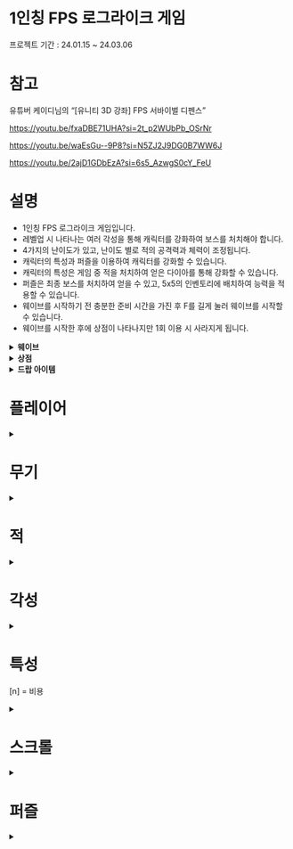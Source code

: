 # 1인칭 FPS 로그라이크 게임
프로젝트 기간 : 24.01.15 ~ 24.03.06

# 참고
유튜버 케이디님의 “[유니티 3D 강좌] FPS 서바이벌 디펜스”  

https://youtu.be/fxaDBE71UHA?si=2t_p2WUbPb_OSrNr  

https://youtu.be/waEsGu--9P8?si=N5ZJ2J9DG0B7WW6J  

https://youtu.be/2ajD1GDbEzA?si=6s5_AzwgS0cY_FeU  

# 설명
- 1인칭 FPS 로그라이크 게임입니다.
- 레벨업 시 나타나는 여러 각성을 통해 캐릭터를 강화하여 보스를 처치해야 합니다.
- 4가지의 난이도가 있고, 난이도 별로 적의 공격력과 체력이 조정됩니다.
- 캐릭터의 특성과 퍼즐을 이용하여 캐릭터를 강화할 수 있습니다.
- 캐릭터의 특성은 게임 중 적을 처치하여 얻은 다이아를 통해 강화할 수 있습니다.
- 퍼즐은 최종 보스를 처치하여 얻을 수 있고, 5x5의 인벤토리에 배치하여 능력을 적용할 수 있습니다.
- 웨이브를 시작하기 전 충분한 준비 시간을 가진 후 F를 길게 눌러 웨이브를 시작할 수 있습니다.
- 웨이브를 시작한 후에 상점이 나타나지만 1회 이용 시 사라지게 됩니다.
<details markdown="1">
  <summary><b>웨이브</b></summary>
  <ul>
    <li>1웨이브 - 1000마리 잡으면 끝(마지막에 엘리트 몬스터 3마리 잡기)</li>
    <li>2웨이브 - 3000마리 잡으면 끝(강화된 몬스터가 나오기 시작함, 마지막에 엘리트 3마리 잡기)</li>
    <li>3웨이브 - 5000마리 잡으면 끝(강화된 몬스터가 증가하여 나오기 시작함, 마지막에 엘리트 3마리 잡기)</li>
    <li>4웨이브 - 보스웨이브</li>
  </ul>
</details>  
<details markdown="1">
  <summary><b>상점</b></summary>
  <ul>
    <li>상점에서 얻을 수 있는 아이템입니다.</li>
    <li>적 처치 시 얻는 골드로 구매가능합니다.</li>
    <li>웨이브가 지날수록 비싸집니다.</li>
    <li>힐 아이템</li>
    <li>랜덤 스크롤</li>
    <li>랜덤 각성</li>
    <li>무기 강화 (새로고침 당 최대 2번)</li>
  </ul>
</details>  
<details markdown="1">
  <summary><b>드랍 아이템</b></summary>
  <ul>
    <li>적 처치 시 얻을 수 있는 아이템입니다.</li>
    <li>총 장착 시 총알 드랍(100%로 1~3개 1개당 30발)</li>
    <li>캐릭터 특성을 찍을 수 있는 다이아(0~3개 랜덤 드랍)</li>
    <li>골드(0~5원 랜덤 드랍))</li>
    <li>힐 아이템(5%로 드랍)</li>
    <li>스크롤(0.5%로 1개 드랍)</li>
  </ul>
</details>  

# 플레이어
<details markdown="1">
  <summary></summary>
  <ul>
    <li>기본 체력 : 120</li>
    <li>기본 이동속도 : 8</li>
    <li>달리기 속도 : 20</li>
    <li>앉은 상태 속도 : 3</li>
    <li>레벨업에 필요한 경험치 : [12, 19, 28, 42, 56, 63, 70, 81, 93, 109, 121, 136, 155, 166, 189, 190, 200, 201, 213, 217, 220, 228, 231, 233, 235, 236, 245, 251, 274, 288, 297, 324, 356, 378, 403, 456, 484, 499, 518, 553]</li>
    <li>기본 치명타 데미지는 무기 기본 데미지의 150%입니다.</li>
  </ul>
</details>

# 무기
<details markdown="1">
  <summary></summary>
  <ul>
    <h3>1. 주먹</h3>
    <li>공격력 : 7</li>
    <li>사정거리 : 10</li>
    <li>치명타 확률 : 5%</li>
  </ul>
  <ul>
    <h3>2. 총</h3>
    <li>공격력 : 10</li>
    <li>사정거리 : 100</li>
    <li>치명타 확률 : 15%</li>
  </ul>
  <ul>
    <h3>3. 도끼</h3>
    <li>공격력 : 20</li>
    <li>사정거리 : 15</li>
    <li>치명타 확률 : 10%</li>
  </ul>
</details>

# 적
<details markdown="1">
  <summary></summary>
  <ul>
    <h3>기본 몬스터</h3>
    <li>최소 체력 : 50</li>
    <li>최대 체력 : 130</li>
    <li>최소 공격력 : 5</li>
    <li>최대 공격력 : 12</li>
    <h3>강화 몬스터</h3>
    <li>체력 : 기본 몬스터의 5배</li>
    <li>최소 공격력 : 5</li>
    <li>최대 공격력 : 12</li>
    <h3>엘리트 몬스터</h3>
    <li>체력 : 기본 몬스터의 10배</li>
    <li>공격력 : 15</li>
    <h3>보스 몬스터</h3>
    <li>체력 : 기본 몬스터의 100배</li>
    <li>공격력 : 12</li>
    <li>폭발 공격력 : 10</li>
    <h3>ETC</h3>
    <li>적의 체력은 웨이브와 현재 레벨에 비례하여 증가합니다.</li>
    <li>난이도 별 체력과 공격력 Easy : 75%, Normarl : 100%, Hard : 150%, Nightmare = 300%</li>
  </ul>
</details>

# 각성
<details markdown="1">
  <summary></summary>
  <ul>
    <h3>주먹 전용</h3>
    <li>주먹으로 공격 시 파동을 생성해서 피격당한 적의 뒤에 있는 적들에게도 200%/350%/500% 데미지를 입힌다.</li>
    <li>주먹으로 적 공격시 스택이 쌓이게 되고 스택당 10%/20%/40%의 데미지가 강력해진다. (최대 8스택) </li>
    <li>주먹의 기초 데미지가 증가한다 100%/300%/600%</li>
    <h3>총 전용</h3>
    <li>총으로 적을 피격 시 연쇄를 일으키는 번개를 생성하여 1명/3명/5명의 적을 무기 데미지로 공격한다.</li>
    <li>총의 기초 데미지가 증가한다 100%/150%/250%</li>
    <li>총으로 사격이 계속되면 사격속도가 증가한다. 10%/15%/20% (최대3스택)</li>
    <h3>도끼 전용</h3>
    <li>도끼로 적을 공격시 1초마다 현재 데미지의 15%/25%/40%의 데미지를 입힌다.</li>
    <li>도끼를 사용할 시 적들이 공포에 시달려 받는 피해량이 증가한다. 5%/10%/20%</li>
    <li>도끼의 기초 데미지가 증가한다 100%/250%/450%</li>
    <h3>공용</h3>
    <li>사정거리 증가 10%/20%/40%</li>
    <li>이동속도 증가 10%/25%/50%</li>
    <li>치명타 확률 증가 20%/25%/35%</li>
    <li>치명타 데미지 증가 20%/40%/60%</li>
    <li>최종 데미지 증가 15%/25%/40%</li>
    <li>최대 생명력 증가 20%/30%/50%</li>
  </ul>
</details>

# 특성
[n] = 비용
<details markdown="1">
  <summary></summary>
  <ul>
    <h3>자원 관련</h3>
    <li>[10]초기 자금 100~500(Lv5)</li>
    <li>[10]상점에서 랜덤 각성을 얻을 수 있게 됨(Lv1)</li>
    <li>[30]금화 획득시 10~50%확률로 2배 획득(Lv5)</li>
    <li>[90]상점 새로고침 가능(Lv1)</li>
    <li>[120]엘리트, 보스 몬스터 처치 시 스크롤 획득확률 증가 (Lv1)</li>
    <h3>데미지 관련</h3>
    <li>[10] 데미지(Lv5)</li>
    <li>[10]치명타 확률 증가</li>
    <li>[30] 총의 공격력 증가(Lv5)</li>
    <li>[30] 도끼의 공격속도 증가(Lv5)</li>
    <li>[30] 주먹의 사정거리 증가(Lv5)</li>
    <li>[90] 엘리트, 보스 몬스터 추가 데미지(Lv5)</li>
    <h3>게임 관련</h3>
    <li>[10] 최대 체력(Lv5)</li>
    <li>[10] 부활 가능(Lv1)</li>
    <li>[60] 받는 데미지 감소(Lv5)</li>
  </ul>
</details>

# 스크롤
<details markdown="1">
  <summary></summary>
  <ul>
    <li>치명타가 발동되지 않을 시 데미지 +30%</li>
    <li>생명력이 가득 차있을 때 데미지 +30%</li>
    <li>데미지를 받은 후 5초간 최대 생명력의 3% 회복</li>
    <li>생명력 70% 이상의 적을 공격시 데미지 +30%</li>
    <li>무기 변환 시 5초간 데미지 +150%</li>
    <li>부활 횟수 +1</li>
    <li>공격시 5% 확률로 최대 체력의 10%의 데미지를 입힘</li>
    <li>최대 생명력이 50% 증가하고 받는 피해량이 50% 증가한다.</li>
    <li>엘리트 몬스터 처치 시마다 데미지+10%</li>
    <li>모든 각성을 선택할 수 있다.(얻은 후 무조건 선택해야함, 선택 후 다시 사용 X)</li>
    <li>최대 생명력-50%, 데미지 +50%</li>
    <li>적을 처치할 때마다 데미지 +1%</li>
    <li>상점의 새로고침 횟수 +1</li>
  </ul>
</details>

# 퍼즐
<details markdown="1">
  <summary></summary>
  <ul>
    <h3>1x1</h3>
    <li>적 50마리 처치 시마다 데미지+1%</li>
    <li>적 50마리 처치 시마다 최대 생명력+1%</li>
    <li>적 50마리 처치 시마다 이동속도+0.1%</li>
    <h3>1x2</h3>
    <li>레벨업 시 데미지 +1.5%</li>
    <li>레벨업 시 생명력 회복</li>
    <li>레벨업 시 이동속도 +0.2%</li>
    <h3>2x2</h3>
    <li>맨손 기본 데미지 +50%</li>
    <li>총 기본 데미지 +50%</li>
    <li>도끼 기본 데미지 +50%</li>
    <h3>1x4</h3>
    <li>스크롤 소유 개수마다 데미지 +2%</li>
    <li>치명타 시 적이 5초동안 받는 데미지 +25%</li>
    <h3>2x5</h3>
    <li>부활횟수 +1</li>
    <li>부활 후 데미지, 이동속도, 최대 생명력 +10% 증가</li>
    <h3>3x3</h3>
    <li>적 처치시 주변의 적에게 최대 생명력의 30%의 데미지를 준다.</li>
    <li>치명타 시 주변의 적에게 최대 생명력의 5%의 데미지를 준다.</li>
  </ul>
</details>
